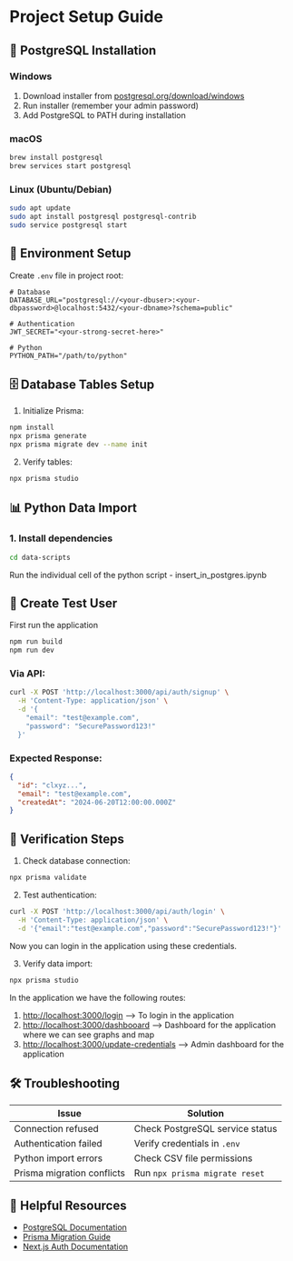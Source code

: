 # Project Setup Guide
## 🐘 PostgreSQL Installation

### Windows
1. Download installer from [postgresql.org/download/windows](https://www.postgresql.org/download/windows/)
2. Run installer (remember your admin password)
3. Add PostgreSQL to PATH during installation

### macOS
```bash
brew install postgresql
brew services start postgresql
```

### Linux (Ubuntu/Debian)
```bash
sudo apt update
sudo apt install postgresql postgresql-contrib
sudo service postgresql start
```

## 🔐 Environment Setup

Create `.env` file in project root:
```env
# Database
DATABASE_URL="postgresql://<your-dbuser>:<your-dbpassword>@localhost:5432/<your-dbname>?schema=public"

# Authentication
JWT_SECRET="<your-strong-secret-here>"

# Python
PYTHON_PATH="/path/to/python"
```

## 🗄️ Database Tables Setup

1. Initialize Prisma:
```bash
npm install
npx prisma generate
npx prisma migrate dev --name init
```

2. Verify tables:
```bash
npx prisma studio
```

## 📊 Python Data Import

### 1. Install dependencies
```bash
cd data-scripts
```
Run the individual cell of the python script - insert_in_postgres.ipynb 

## 👤 Create Test User

First run the application
```bash
npm run build
npm run dev
```

### Via API:
```bash
curl -X POST 'http://localhost:3000/api/auth/signup' \
  -H 'Content-Type: application/json' \
  -d '{
    "email": "test@example.com",
    "password": "SecurePassword123!"
  }'
```

### Expected Response:
```json
{
  "id": "clxyz...",
  "email": "test@example.com",
  "createdAt": "2024-06-20T12:00:00.000Z"
}
```

## 🚦 Verification Steps

1. Check database connection:
```bash
npx prisma validate
```

2. Test authentication:
```bash
curl -X POST 'http://localhost:3000/api/auth/login' \
  -H 'Content-Type: application/json' \
  -d '{"email":"test@example.com","password":"SecurePassword123!"}'
```
Now you can login in the application using these credentials.

3. Verify data import:
```bash
npx prisma studio
```
In the application we have the following routes:
1. [http://localhost:3000/login](http://localhost:3000/login) --> To login in the application
2. [http://localhost:3000/dashbooard](http://localhost:3000/dashboard) --> Dashboard for the application where we can see graphs and map
3. [http://localhost:3000/update-credentials](http://localhost:3000/update-credentials) --> Admin dashboard for the application

## 🛠️ Troubleshooting

| Issue | Solution |
|-------|----------|
| Connection refused | Check PostgreSQL service status |
| Authentication failed | Verify credentials in `.env` |
| Python import errors | Check CSV file permissions |
| Prisma migration conflicts | Run `npx prisma migrate reset` |

## 🔗 Helpful Resources

- [PostgreSQL Documentation](https://www.postgresql.org/docs/)
- [Prisma Migration Guide](https://www.prisma.io/docs/guides/migrate)
- [Next.js Auth Documentation](https://next-auth.js.org/)
